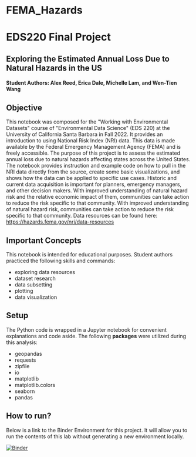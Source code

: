 # FEMA_Hazards

# EDS220 Final Project

## Exploring the Estimated Annual Loss Due to Natural Hazards in the US

#### Student Authors: Alex Reed, Erica Dale, Michelle Lam, and Wen-Tien Wang

## Objective 
This notebook was composed for the "Working with Environmental Datasets" course of "Environmental Data Science" (EDS 220) at the University of California Santa Barbara in Fall 2022. It provides an introduction to using National Risk Index (NRI) data. This data is made available by the Federal Emergency Management Agency (FEMA) and is freely accessible. The purpose of this project is to assess the estimated annual loss due to natural hazards affecting states across the United States. The notebook provides instruction and example code on how to pull in the NRI data directly from the source, create some basic visualizations, and shows how the data can be applied to specific use cases. Historic and current data acquisition is important for planners, emergency managers, and other decision makers. With improved understanding of natural hazard risk and the relative economic impact of them, communities can take action to reduce the risk specific to that community. With improved understanding of natural hazard risk, communities can take action to reduce the risk specific to that community. Data resources can be found here: https://hazards.fema.gov/nri/data-resources

## Important Concepts
This notebook is intended for educational purposes. Student authors practiced the following skills and commands:
- exploring data resources
- dataset research
- data subsetting
- plotting
- data visualization 

## Setup
The Python code is wrapped in a Jupyter notebook for convenient explanations and code aside. The following **packages** were utilized during this analysis:

- geopandas
- requests
- zipfile
- io
- matplotlib
- matplotlib.colors
- seaborn
- pandas

## How to run?
Below is a link to the Binder Environment for this project. It will allow you to run the contents of this lab without generating a new environment locally. 

[![Binder](https://mybinder.org/badge_logo.svg)](https://mybinder.org/v2/gh/ericamarie9016/FEMA_Hazards/HEAD)

